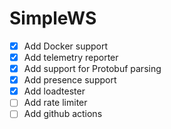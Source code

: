 # SimpleWS

- [x] Add Docker support
- [x] Add telemetry reporter
- [x] Add support for Protobuf parsing
- [x] Add presence support
- [x] Add loadtester
- [ ] Add rate limiter
- [ ] Add github actions
